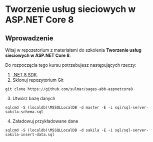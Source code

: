 # Tworzenie usług sieciowych w ASP.NET Core 8

## Wprowadzenie

Witaj w repozetorium z materiałami do szkolenia **Tworzenie usług sieciowych w ASP.NET Core 8**.

Do rozpoczęcia tego kursu potrzebujesz następujących rzeczy:

1. [.NET 8 SDK](https://dotnet.microsoft.com/en-us/download/dotnet/8.0).
2. Sklonuj repozytorium Git
```
git clone https://github.com/sulmar/sages-abb-aspnetcore8
```
3. Utwórz bazę danych
```
sqlcmd -S (localdb)\MSSQLLocalDB -d master -E -i sql/sql-server-sakila-schema.sql
```
4. Załadowuj przykładowane dane
```
sqlcmd -S (localdb)\MSSQLLocalDB -d sakila -E -i sql/sql-server-sakila-insert-data.sql
```